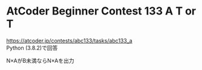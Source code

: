 # AtCoder Beginner Contest 133 A T or T  
https://atcoder.jp/contests/abc133/tasks/abc133_a  
Python (3.8.2)で回答  

N×AがB未満ならN×Aを出力
